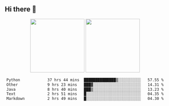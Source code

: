 ## Hi there 👋
<div align="center">
<span>  </span>
<img height="170px" src="https://github-readme-stats.vercel.app/api?username=LZvoid&show_icons=true&count_private==true&v=3" /><span>        </span><img height="170px" src="https://github-readme-stats.vercel.app/api/top-langs/?username=LZvoid&layout=compact&langs_count=8&v=3" />
<span>  </span>
</div>
<div align="center">

<!--START_SECTION:waka-->

```txt
Python            37 hrs 44 mins  ██████████████▒░░░░░░░░░░   57.55 %
Other             9 hrs 23 mins   ███▓░░░░░░░░░░░░░░░░░░░░░   14.31 %
Java              8 hrs 40 mins   ███▒░░░░░░░░░░░░░░░░░░░░░   13.23 %
Text              2 hrs 51 mins   █░░░░░░░░░░░░░░░░░░░░░░░░   04.35 %
Markdown          2 hrs 49 mins   █░░░░░░░░░░░░░░░░░░░░░░░░   04.30 %
```

<!--END_SECTION:waka-->
</div>
